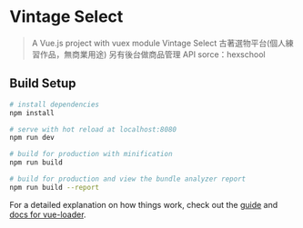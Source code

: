 # Vintage Select

> A Vue.js project with vuex module
> Vintage Select 古著選物平台(個人練習作品，無商業用途)
> 另有後台做商品管理
> API sorce：hexschool

## Build Setup

``` bash
# install dependencies
npm install

# serve with hot reload at localhost:8080
npm run dev

# build for production with minification
npm run build

# build for production and view the bundle analyzer report
npm run build --report
```

For a detailed explanation on how things work, check out the [guide](http://vuejs-templates.github.io/webpack/) and [docs for vue-loader](http://vuejs.github.io/vue-loader).

